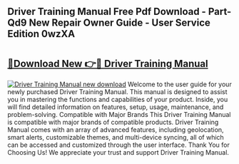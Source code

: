 ## Driver Training Manual Free Pdf Download - Part-Qd9 New Repair Owner Guide - User Service Edition 0wzXA

# <h2><a href="http://bc43542.oget.top/?id=Driver+Training+Manual">🔗Download New 👉🔴 Driver Training Manual</a></h2>

[![Driver Training Manual new download](https://i.imgur.com/5g1atiW.png)](http://bc43542.oget.top/?id=Driver+Training+Manual)
Welcome to the user guide for your newly purchased Driver Training Manual. This manual is designed to assist you in mastering the functions and capabilities of your product. Inside, you will find detailed information on features, setup, usage, maintenance, and problem-solving. Compatible with Major Brands This Driver Training Manual is compatible with major brands of compatible products. Driver Training Manual comes with an array of advanced features, including geolocation, smart alerts, customizable themes, and multi-device syncing, all of which can be accessed and customized through the user interface. Thank You for Choosing Us! We appreciate your trust and support Driver Training Manual.
